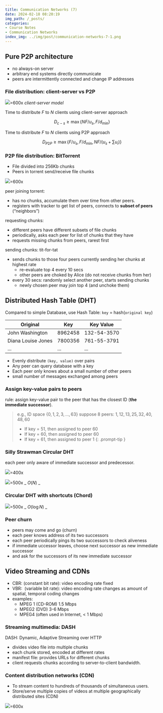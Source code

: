 ```yaml
---
title: Communication Networks (7)
date: 2024-02-18 08:20:19
img_path: /_posts/
categories:
- Course Notes
- Communication Networks
index_img: ../img/post/communication-networks-7-1.png
---
```


## Pure P2P architecture

- no always-on server
- arbitrary end systems directly communicate
- peers are intermittently connected and change IP addresses

### File distribution: client-server vs P2P

![](../img/post/communication-networks-7.png)=600x
_client-server model_

Time to distribute $F$ to $N$ clients using client-server approach

$$
D_{c-s} \geq \max \left\{N F / u_s, F / d_{\min }\right\}
$$

Time to  distribute $F$ to $N$ clients using P2P approach

$$
D_{P 2 P} \geq \max \left\{F / u_s, F / d_{\min }, N F /\left(u_s+\sum u_i\right)\right\}
$$

### P2P file distribution: BitTorrent

- File divided into 256Kb chunks
- Peers in torrent send/receive file chunks

![](../img/post/communication-networks-7-1.png)=600x

peer joining torrent:

- has no chunks, accumulate them over time from other peers.
- registers with tracker to get list of peers, connects to **subset of peers** (“neighbors”)

requesting chunks:

- different peers have different subsets of file chunks
- periodically, asks each peer for list of chunks that they have
- requests missing chunks from peers, rarest first

sending chunks: tit-for-tat

- sends chunks to those four peers currently sending her chunks at highest rate
  - re-evaluate top 4 every 10 secs
  - other peers are choked by Alice (do not receive chunks from her)
- every 30 secs: randomly select another peer, starts sending chunks
  - newly chosen peer may join top 4 (and unchoke them)

## Distributed Hash Table (DHT)

Compared to simple Database, use Hash Table: `key` = hash(`original key`)

Original|Key|Key Value
--|--|--
John Washington|8962458|132-54-3570
Diana Louise Jones|7800356|761-55-3791
...|...|...

- Evenly distribute `(key, value)` over pairs
- Any peer can query database with a key
- Each peer only knows about a small number of other peers
- small number of messages exchanged among peers

### Assign key-value pairs to peers

rule: assign key-value pair to the peer that has the closest ID (**the immediate successor**).

> e.g., ID space $\{0,1,2,3,…,63\}$ 
> suppose 8 peers: $1, 12, 13, 25, 32, 40, 48, 60$ 
>
> - If key = 51, then assigned to peer 60
> - If key = 60, then assigned to peer 60
> - If key = 61, then assigned to peer 1
{: .prompt-tip }

### Silly Strawman Circular DHT

each peer only aware of immediate successor and predecessor.

![](../img/post/communication-networks-7-2.png)=400x

![](../img/post/communication-networks-7-3.png)=500x
_ $O(N)$ _

### Circular DHT with shortcuts (Chord)

![](../img/post/communication-networks-7-5.png)=500x
_ $O(\log N)$ _

### Peer churn

- peers may come and go (churn)
- each peer knows address of its two successors
- each peer periodically pings its two successors to check aliveness
- if immediate uccessor leaves, choose next successor as new immediate successor
- and ask for the successors of its new immediate successor

## Video Streaming and CDNs

- CBR: (constant bit rate): video encoding rate fixed
- VBR:  (variable bit rate): video encoding rate changes as amount of spatial, temporal coding changes
- examples:
  - MPEG 1 (CD-ROM) 1.5 Mbps
  - MPEG2 (DVD) 3-6 Mbps
  - MPEG4 (often used in Internet, < 1 Mbps)

### Streaming multimedia: DASH

DASH: Dynamic, Adaptive Streaming over HTTP

- divides video file into multiple chunks
- each chunk stored, encoded at different rates
- manifest file: provides URLs for different chunks
- client requests chunks according to server-to-client bandwidth.

### Content distribution networks (CDN)

- To stream content to hundreds of thousands of simultaneous users.
- Store/serve multiple copies of videos at multiple geographically distributed sites (CDN)

![](../img/post/communication-networks-7-6.png)=600x

